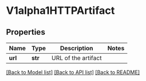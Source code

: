 # V1alpha1HTTPArtifact

## Properties
Name | Type | Description | Notes
------------ | ------------- | ------------- | -------------
**url** | **str** | URL of the artifact | 

[[Back to Model list]](../README.md#documentation-for-models) [[Back to API list]](../README.md#documentation-for-api-endpoints) [[Back to README]](../README.md)


